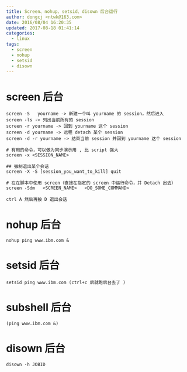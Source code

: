 ```yaml
---
title: Screen、nohup、setsid、disown 后台运行
author: dongcj <ntwk@163.com>
date: 2016/08/04 16:20:35
updated: 2017-08-18 01:41:14
categories:
  - linux
tags:
  - screen
  - nohup
  - setsid
  - disown
---
```

# screen 后台

    screen -S   yourname -> 新建一个叫 yourname 的 session，然后进入
    screen -ls -> 列出当前所有的 session
    screen -r yourname -> 回到 yourname 这个 session
    screen -d yourname -> 远程 detach 某个 session
    screen -d -r yourname -> 结束当前 session 并回到 yourname 这个 session

    # 有用的命令，可以做为同步演示用 , 比 script 强大
    screen -x <SESSION_NAME>

    ## 强制退出某个会话
    screen -X -S [session_you_want_to_kill] quit

    # 在在脚本中使用 screen（直接在指定的 screen 中运行命令，并 Detach 出去）
    screen -Sdm   <SCREEN_NAME>   <DO_SOME_COMMAND>

    ctrl A 然后再按 D 退出会话




# nohup 后台
    nohup ping www.ibm.com &

# setsid 后台
    setsid ping www.ibm.com (ctrl+c 后就跑后台去了 )


# subshell 后台
    (ping www.ibm.com &)


# disown 后台
    disown -h JOBID







